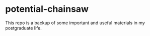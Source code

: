 # potential-chainsaw
This repo is a backup of some important and useful materials in my postgraduate life.
